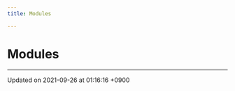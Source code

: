 ```yaml
---
title: Modules

---
```


# Modules







-------------------------------

Updated on 2021-09-26 at 01:16:16 +0900

